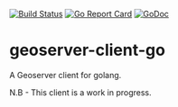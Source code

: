 [![Build Status](https://travis-ci.org/adbourne/geoserver-client-go.svg?branch=master)](https://travis-ci.org/adbourne/geoserver-client-go)
[![Go Report Card](https://goreportcard.com/badge/github.com/adbourne/geoserver-client-go)](https://goreportcard.com/report/github.com/adbourne/geoserver-client-go)
[![GoDoc](https://godoc.org/github.com/adbourne/geoserver-client-go?status.svg)](https://godoc.org/github.com/adbourne/geoserver-client-go)

# geoserver-client-go
A Geoserver client for golang.

N.B - This client is a work in progress.
